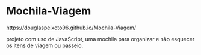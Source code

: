 # Mochila-Viagem

https://douglaspeixoto96.github.io/Mochila-Viagem/

projeto com uso de JavaScript, uma mochila para organizar e não esquecer os itens de viagem ou passeio. 
